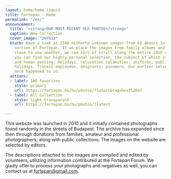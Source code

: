 ```yaml
---
layout: home/home.liquid
title: Fortepan — Home
permalink: "/en/"
announcement:
  title: "<strong>OUR MOST RECENT OLD PHOTOS</strong>"
  caption: New Collection
  cover_image: "207613"
  blurb: Have a look at 2300 hitherto unknown images from 65 donors in the “Fresh”
    section of Fortepan. If we place the images from family albums and negative rolls
    close to one another, we can sort of stroll along the entire 20th century. Here
    you can find our highly personal selection, the subject of which is human being
    and human passing. Holidays, relocation calamities, uniforms, public and private
    holidays. Transit employees, emigrants, pioneers. Our earlier selves – all this
    once happened to us.
  actions:
  - label: 100 favorites
    style: primary
    url: https://fortepan.hu/hu/photos/?latest&tag=best%20of
  - label: All Collection
    style: light-transparent
    url: https://fortepan.hu/hu/photos/?latest

---
```

This website was launched in 2010 and it initially contained photographs found randomly in the streets of Budapest. The archive has expanded since then through donations from families, amateur and professional photographers, along with public collections. The images on the website are selected by editors.

The descriptions attached to the images are compiled and edited by volunteers, utilizing information contributed at the Fortepan Forum. We gladly offer to process your photographs and negatives as well, you can contact us at [fortepan@gmail.com](mailto:fortepan@gmail.com).